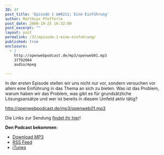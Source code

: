 ```yaml
---
ID: 37
post_title: 'Episode 1 &#8211; Eine Einführung'
author: Matthias Pfefferle
post_date: 2008-10-25 16:32:00
post_excerpt: ""
layout: post
permalink: /37/episode-1-eine-einfuhrung/
published: true
enclosure:
  - |
    http://openwebpodcast.de/mp3/openweb01.mp3
    37792084
    audio/mpeg
    
---
```

In der ersten Episode stellen wir uns nicht nur vor, sondern versuchen vor allem eine Einführung in das Thema an sich zu bieten. Was ist das Problem, warum haben wir das Problem, was gibt es für grundsätzliche Lösungsansätze und wer ist bereits in diesem Umfeld aktiv tätig?

http://openwebpodcast.de/mp3/openweb01.mp3

Die Links zur Sendung <a href="http://openweb.mixxt.de/wiki/index.episode-1">findet ihr hier</a>!

<strong>Den Podcast bekommen</strong>:
<ul><li><a href="http://openwebpodcast.de/mp3/openweb01.mp3">Download MP3</a></li>
<li><a href="http://feeds.feedburner.com/openwebcast">RSS Feed</a></li>
<li><a href="http://phobos.apple.com/WebObjects/MZStore.woa/wa/viewPodcast?id=294732929">iTunes</a></li></ul>
